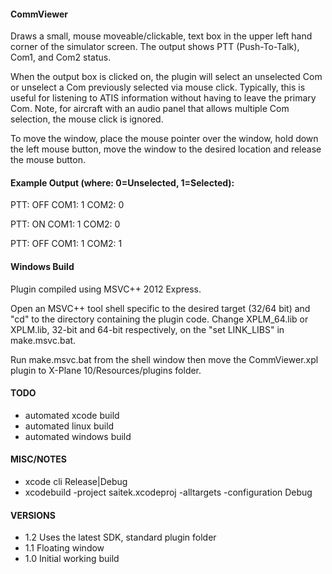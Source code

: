 #### CommViewer
Draws a small, mouse moveable/clickable, text box in the upper left hand corner
of the simulator screen. The output shows PTT (Push-To-Talk), Com1, and Com2 status.

When the output box is clicked on, the plugin will select an unselected Com
or unselect a Com previously selected via mouse click. Typically, this is useful
for listening to ATIS information without having to leave the primary Com. Note,
for aircraft with an audio panel that allows multiple Com selection, the mouse
click is ignored.

To move the window, place the mouse pointer over the window, hold down the
left mouse button, move the window to the desired location and release the
mouse button.


#### Example Output (where: 0=Unselected, 1=Selected):

PTT: OFF   COM1: 1   COM2: 0

PTT: ON   COM1: 1   COM2: 0

PTT: OFF   COM1: 1   COM2: 1


#### Windows Build
Plugin compiled using MSVC++ 2012 Express.

Open an MSVC++ tool shell specific to the desired target (32/64 bit) and "cd"
to the directory containing the plugin code. Change XPLM_64.lib or XPLM.lib,
32-bit and 64-bit respectively, on the "set LINK_LIBS" in make.msvc.bat.

Run make.msvc.bat from the shell window then move the CommViewer.xpl plugin to
X-Plane 10/Resources/plugins folder.


#### TODO
- automated xcode build
- automated linux build
- automated windows build


#### MISC/NOTES
- xcode cli  Release|Debug
- xcodebuild -project saitek.xcodeproj -alltargets -configuration Debug

#### VERSIONS
- 1.2 Uses the latest SDK, standard plugin folder
- 1.1 Floating window
- 1.0 Initial working build

